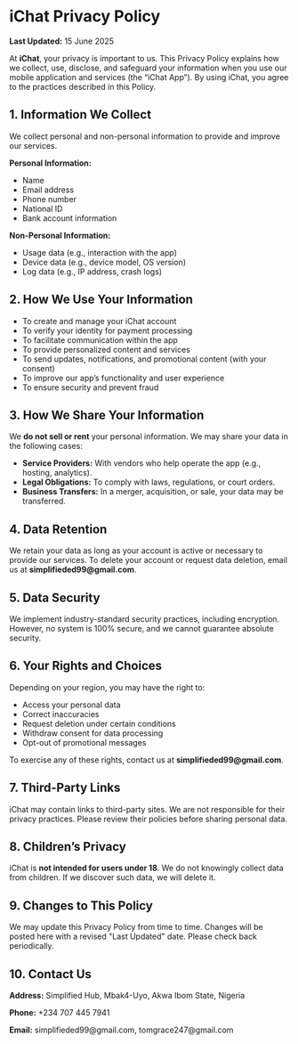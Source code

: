<html lang="en">
<head>
  <meta charset="UTF-8">
  <meta name="viewport" content="width=device-width, initial-scale=1.0">
  
</head>
<body>
  <h1>iChat Privacy Policy</h1>
  <p><strong>Last Updated:</strong> 15 June 2025</p>

  <p>At <strong>iChat</strong>, your privacy is important to us. This Privacy Policy explains how we collect, use, disclose, and safeguard your information when you use our mobile application and services (the “iChat App”). By using iChat, you agree to the practices described in this Policy.</p>

  <h2>1. Information We Collect</h2>
  <p>We collect personal and non-personal information to provide and improve our services.</p>
  <p><strong>Personal Information:</strong></p>
  <ul>
    <li>Name</li>
    <li>Email address</li>
    <li>Phone number</li>
    <li>National ID</li>
    <li>Bank account information</li>
  </ul>
  <p><strong>Non-Personal Information:</strong></p>
  <ul>
    <li>Usage data (e.g., interaction with the app)</li>
    <li>Device data (e.g., device model, OS version)</li>
    <li>Log data (e.g., IP address, crash logs)</li>
  </ul>

  <h2>2. How We Use Your Information</h2>
  <ul>
    <li>To create and manage your iChat account</li>
    <li>To verify your identity for payment processing</li>
    <li>To facilitate communication within the app</li>
    <li>To provide personalized content and services</li>
    <li>To send updates, notifications, and promotional content (with your consent)</li>
    <li>To improve our app’s functionality and user experience</li>
    <li>To ensure security and prevent fraud</li>
  </ul>

  <h2>3. How We Share Your Information</h2>
  <p>We <strong>do not sell or rent</strong> your personal information. We may share your data in the following cases:</p>
  <ul>
    <li><strong>Service Providers:</strong> With vendors who help operate the app (e.g., hosting, analytics).</li>
    <li><strong>Legal Obligations:</strong> To comply with laws, regulations, or court orders.</li>
    <li><strong>Business Transfers:</strong> In a merger, acquisition, or sale, your data may be transferred.</li>
  </ul>

  <h2>4. Data Retention</h2>
  <p>We retain your data as long as your account is active or necessary to provide our services. To delete your account or request data deletion, email us at <strong>simplifieded99@gmail.com</strong>.</p>

  <h2>5. Data Security</h2>
  <p>We implement industry-standard security practices, including encryption. However, no system is 100% secure, and we cannot guarantee absolute security.</p>

  <h2>6. Your Rights and Choices</h2>
  <p>Depending on your region, you may have the right to:</p>
  <ul>
    <li>Access your personal data</li>
    <li>Correct inaccuracies</li>
    <li>Request deletion under certain conditions</li>
    <li>Withdraw consent for data processing</li>
    <li>Opt-out of promotional messages</li>
  </ul>
  <p>To exercise any of these rights, contact us at <strong>simplifieded99@gmail.com</strong>.</p>

  <h2>7. Third-Party Links</h2>
  <p>iChat may contain links to third-party sites. We are not responsible for their privacy practices. Please review their policies before sharing personal data.</p>

  <h2>8. Children’s Privacy</h2>
  <p>iChat is <strong>not intended for users under 18</strong>. We do not knowingly collect data from children. If we discover such data, we will delete it.</p>

  <h2>9. Changes to This Policy</h2>
  <p>We may update this Privacy Policy from time to time. Changes will be posted here with a revised "Last Updated" date. Please check back periodically.</p>

  <h2>10. Contact Us</h2>
  <div class="contact">
    <p><strong>Address:</strong> Simplified Hub, Mbak4-Uyo, Akwa Ibom State, Nigeria</p>
    <p><strong>Phone:</strong> +234 707 445 7941</p>
    <p><strong>Email:</strong> simplifieded99@gmail.com, tomgrace247@gmail.com</p>
  </div>
</body>
</html>
